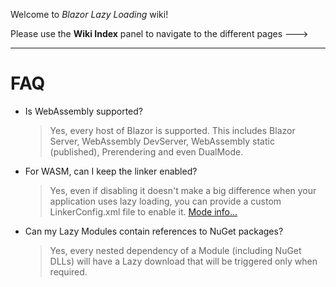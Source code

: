 Welcome to *Blazor Lazy Loading* wiki!

Please use the **Wiki Index** panel to navigate to the different pages --->

***

# FAQ

- Is WebAssembly supported?

  >Yes, every host of Blazor is supported. This includes Blazor Server, WebAssembly DevServer, WebAssembly static (published), Prerendering and even DualMode.

- For WASM, can I keep the linker enabled?

  >Yes, even if disabling it doesn't make a big difference when your application uses lazy loading, you can provide a custom LinkerConfig.xml file to enable it. [Mode info...](https://github.com/isc30/blazor-lazy-loading/wiki/Configuring-Lazy-Loading-@-WebAssembly#configuring-the-linker)

- Can my Lazy Modules contain references to NuGet packages?

  >Yes, every nested dependency of a Module (including NuGet DLLs) will have a Lazy download that will be triggered only when required.
